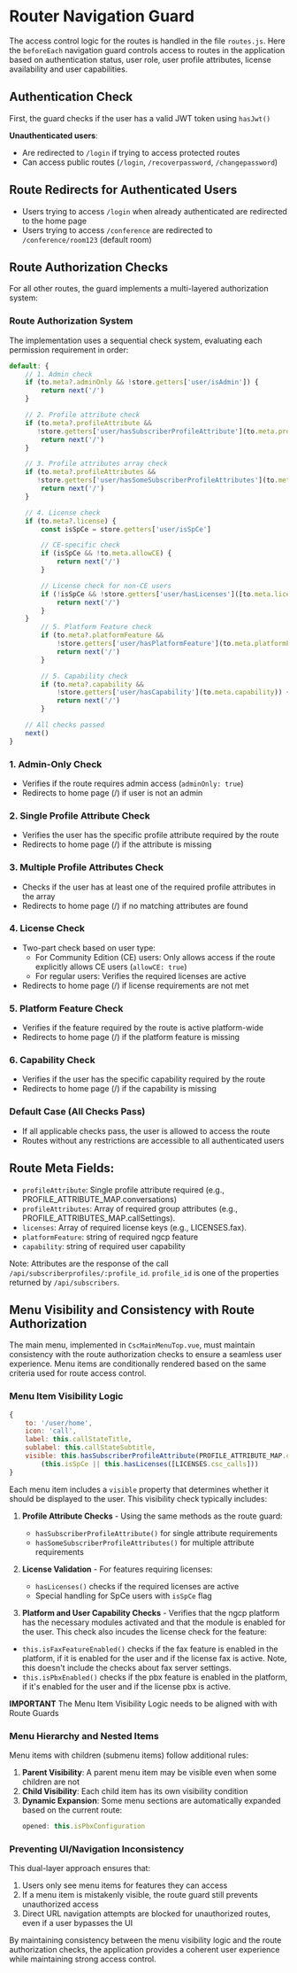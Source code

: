 # Router Navigation Guard

The access control logic for the routes is handled in the file `routes.js`.
Here the `beforeEach` navigation guard controls access to routes in the application based on authentication status, user role, user profile attributes, license availability and user capabilities.


## Authentication Check
First, the guard checks if the user has a valid JWT token using `hasJwt()`

**Unauthenticated users**:
- Are redirected to `/login` if trying to access protected routes
- Can access public routes (`/login`, `/recoverpassword`, `/changepassword`)


## Route Redirects for Authenticated Users
- Users trying to access `/login` when already authenticated are redirected to the home page
- Users trying to access `/conference` are redirected to `/conference/room123` (default room)


## Route Authorization Checks
For all other routes, the guard implements a multi-layered authorization system:


### Route Authorization System
The implementation uses a sequential check system, evaluating each permission requirement in order:

```js
default: {
    // 1. Admin check
    if (to.meta?.adminOnly && !store.getters['user/isAdmin']) {
        return next('/')
    }

    // 2. Profile attribute check
    if (to.meta?.profileAttribute &&
       !store.getters['user/hasSubscriberProfileAttribute'](to.meta.profileAttribute)) {
        return next('/')
    }

    // 3. Profile attributes array check
    if (to.meta?.profileAttributes &&
       !store.getters['user/hasSomeSubscriberProfileAttributes'](to.meta.profileAttributes)) {
        return next('/')
    }

    // 4. License check
    if (to.meta?.license) {
        const isSpCe = store.getters['user/isSpCe']

        // CE-specific check
        if (isSpCe && !to.meta.allowCE) {
            return next('/')
        }

        // License check for non-CE users
        if (!isSpCe && !store.getters['user/hasLicenses']([to.meta.license])) {
            return next('/')
        }
    }
        // 5. Platform Feature check
        if (to.meta?.platformFeature &&
            !store.getters['user/hasPlatformFeature'](to.meta.platformFeature)) {
            return next('/')
        }

        // 5. Capability check
        if (to.meta?.capability &&
            !store.getters['user/hasCapability'](to.meta.capability)) {
            return next('/')
        }

    // All checks passed
    next()
}
```

### 1. Admin-Only Check
- Verifies if the route requires admin access (`adminOnly: true`)
- Redirects to home page (/) if user is not an admin

### 2. Single Profile Attribute Check
- Verifies the user has the specific profile attribute required by the route
- Redirects to home page (/) if the attribute is missing

### 3. Multiple Profile Attributes Check
- Checks if the user has at least one of the required profile attributes in the array
- Redirects to home page (/) if no matching attributes are found

### 4. License Check
- Two-part check based on user type:
  - For Community Edition (CE) users: Only allows access if the route explicitly allows CE users (`allowCE: true`)
  - For regular users: Verifies the required licenses are active
- Redirects to home page (/) if license requirements are not met

### 5. Platform Feature Check
- Verifies if the feature required by the route is active platform-wide
- Redirects to home page (/) if the platform feature is missing

### 6. Capability Check
- Verifies if the user has the specific capability required by the route
- Redirects to home page (/) if the capability is missing

### Default Case (All Checks Pass)
- If all applicable checks pass, the user is allowed to access the route
- Routes without any restrictions are accessible to all authenticated users


## Route Meta Fields:

- `profileAttribute`: Single profile attribute required (e.g., PROFILE_ATTRIBUTE_MAP.conversations)
- `profileAttributes`: Array of required group attributes (e.g., PROFILE_ATTRIBUTES_MAP.callSettings).
- `licenses`: Array of required license keys (e.g., LICENSES.fax).
- `platformFeature`: string of required ngcp feature
- `capability`: string of required user capability

Note: Attributes are the response of the call `/api/subscriberprofiles/:profile_id`. `profile_id` is one of the properties returned by `/api/subscribers`.



## Menu Visibility and Consistency with Route Authorization

The main menu, implemented in `CscMainMenuTop.vue`, must maintain consistency with the route authorization checks to ensure a seamless user experience. Menu items are conditionally rendered based on the same criteria used for route access control.


### Menu Item Visibility Logic

```js
{
    to: '/user/home',
    icon: 'call',
    label: this.callStateTitle,
    sublabel: this.callStateSubtitle,
    visible: this.hasSubscriberProfileAttribute(PROFILE_ATTRIBUTE_MAP.cscCalls) &&
        (this.isSpCe || this.hasLicenses([LICENSES.csc_calls]))
}
```

Each menu item includes a `visible` property that determines whether it should be displayed to the user. This visibility check typically includes:

1. **Profile Attribute Checks** - Using the same methods as the route guard:
   - `hasSubscriberProfileAttribute()` for single attribute requirements
   - `hasSomeSubscriberProfileAttributes()` for multiple attribute requirements

2. **License Validation** - For features requiring licenses:
   - `hasLicenses()` checks if the required licenses are active
   - Special handling for SpCe users with `isSpCe` flag

3. **Platform and User Capability Checks** - Verifies that the ngcp platform has the necessary modules activated and that the module is enabled for the user. This check also incudes the license check for the feature:
  - `this.isFaxFeatureEnabled()` checks if the fax feature is enabled in the platform, if it is enabled for the user and if the license fax is active. Note, this doesn't include the checks about fax server settings.
  - `this.isPbxEnabled()` checks if the pbx feature is enabled in the platform, if it's enabled for the user and if the license pbx is active.

**IMPORTANT** The Menu Item Visibility Logic needs to be aligned with with Route Guards

### Menu Hierarchy and Nested Items

Menu items with children (submenu items) follow additional rules:

1. **Parent Visibility**: A parent menu item may be visible even when some children are not
2. **Child Visibility**: Each child item has its own visibility condition
3. **Dynamic Expansion**: Some menu sections are automatically expanded based on the current route:
   ```js
   opened: this.isPbxConfiguration
   ```

### Preventing UI/Navigation Inconsistency

This dual-layer approach ensures that:

1. Users only see menu items for features they can access
2. If a menu item is mistakenly visible, the route guard still prevents unauthorized access
3. Direct URL navigation attempts are blocked for unauthorized routes, even if a user bypasses the UI

By maintaining consistency between the menu visibility logic and the route authorization checks, the application provides a coherent user experience while maintaining strong access control.
